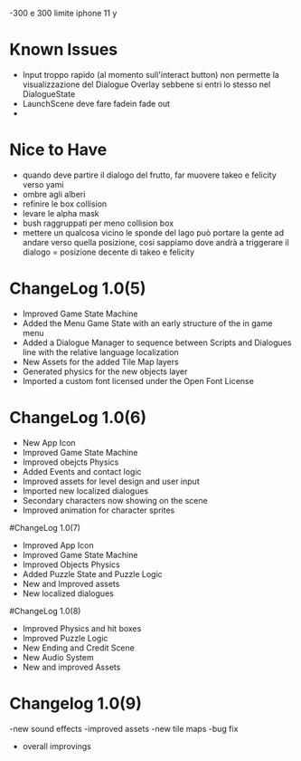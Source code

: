 -300 e 300 limite iphone 11 y

#  Known Issues

- Input troppo rapido (al momento sull'interact button) non permette la visualizzazione del Dialogue Overlay sebbene si entri lo stesso nel DialogueState
- LaunchScene deve fare fadein fade out 
-

# Nice to Have 
- quando deve partire il dialogo del frutto, far muovere takeo e felicity verso yami
- ombre agli alberi
- refinire le box collision
- levare le alpha mask
- bush raggruppati per meno collision box
- mettere un qualcosa vicino le sponde del lago può portare la gente ad andare verso quella posizione, cosi sappiamo dove andrà a triggerare il dialogo = posizione decente di takeo e felicity


# ChangeLog 1.0(5)


- Improved Game State Machine
- Added the Menu Game State with an early structure of the in game menu
- Added a Dialogue Manager to sequence between Scripts and Dialogues line with the relative language localization
- New Assets for the added Tile Map layers
- Generated physics for the new objects layer
- Imported a custom font licensed under the Open Font License


# ChangeLog 1.0(6)

- New App Icon
- Improved Game State Machine
- Improved obejcts Physics 
- Added Events and contact logic 
- Improved assets for level design and user input
- Imported new localized dialogues 
- Secondary characters now showing on the scene
- Improved animation for character sprites

#ChangeLog 1.0(7)
- Improved App Icon
- Improved Game State Machine
- Improved Objects Physics
- Added Puzzle State and Puzzle Logic
- New and Improved assets
- New localized dialogues


#ChangeLog 1.0(8)
- Improved Physics and hit boxes
- Improved Puzzle Logic
- New Ending and Credit Scene
- New Audio System
- New and improved Assets

# Changelog 1.0(9)
-new sound effects
-improved assets
-new tile maps
-bug fix
- overall improvings

